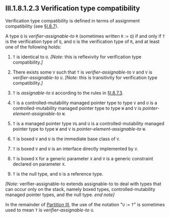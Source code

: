 ## III.1.8.1.2.3 Verification type compatibility

Verification type compatibility is defined in terms of assignment compatibility (see §[I.8.7](#todo-missing-hyperlink)).

A type `Q` is *verifier-assignable-to* `R` (sometimes written `R` := `Q`) if and only if `T` is the verification type of `Q`, and `U` is the verification type of `R`, and at least one of the following holds:

 1. `T` is identical to `U`. _[Note:_ this is reflexivity for verification type compatibility._]_

 2. There exists some `V` such that `T` is *verifier-assignable-to* `V` and `V` is *verifier-assignable-to* `U`. _[Note:_ this is transitivity for verification type compatibility._]_

 3. `T` is *assignable-to* `U` according to the rules in §[I.8.7.3](#todo-missing-hyperlink).

 4. `T` is a controlled-mutability managed pointer type to type `V` and `U` is a controlled-mutability managed pointer type to type `W` and `V` is *pointer-element-assignable-to* `W`.

 5. `T` is a managed pointer type `V&` and `U` is a controlled-mutability managed pointer type to type `W` and `V` is *pointer-element-assignable-to* `W`.

 6. `T` is boxed `V` and `U` is the immediate base class of `V`.

 7. `T` is boxed `V` and `U` is an interface directly implemented by `V`.

 8. `T` is boxed `X` for a generic parameter `X` and `V` is a generic constraint declared on parameter `X`.

 9. `T` is the null type, and `U` is a reference type.

_[Note:_ verifier-assignable-to extends assignable-to to deal with types that can occur only on the stack, namely boxed types, controlled-mutability managed pointer types, and the null type. _end note]_

In the remainder of [Partition III](#todo-missing-hyperlink), the use of the notation "`U` := `T`" is sometimes used to mean `T` is *verifier-assignable-to* `U`.